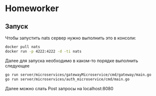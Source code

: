 # Homeworker
## Запуск
Чтобы запустить nats сервер нужно выполнить это в консоли:
```bash
docker pull nats
docker run -p 4222:4222 -d -ti nats
```
Далее для запуска необходимо в каком-то порядке выполнить следующее
```bash
go run server/microservices/gatewayMicroservice/cmd/gateway/main.go
go run server/microservices/auth_microservice/cmd/main.go
```
Далее можно слать Post запросы на localhost:8080